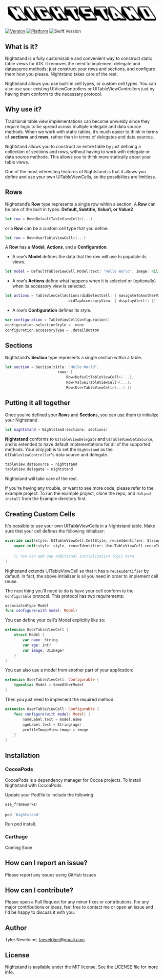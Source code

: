 ![Logo](Nightstand-Logo.png)


[![Version](https://img.shields.io/cocoapods/v/Nightstand.svg?style=flat)](https://cocoapods.org/pods/Nightstand)
[![Platform](https://img.shields.io/cocoapods/p/Nightstand.svg?style=flat)](https://cocoapods.org/pods/Nightstand)
![Swift Version](https://img.shields.io/badge/swift-5.0-orange.svg)

## What is it?
Nightstand is a fully customizable and convenient way to construct static table views for iOS. It removes the need to implement delegate and datasource methods; just construct your rows and sections, and configure them how you please. Nightstand takes care of the rest.

Nightstand allows you use built-in cell types, or custom cell types. You can also use your existing UIViewControllers or UITableViewControllers just by having them conform to the necessary protocol.

## Why use it?
Traditional table view implementations can become unwieldy since they require logic to be spread across multiple delegate and data source methods. When we work with static tables, it’s much easier to think in terms of **sections** and **rows**, rather than in terms of delegates and data sources.

Nightstand allows you to construct an entire table by just defining a collection of sections and rows, without having to work with delegate or data source methods. This allows you to think more statically about your table views.

One of the most interesting features of Nightstand is that it allows you define and use your own UITableViewCells, so the possibilites are limitless.

## Rows
Nightstand’s **Row** type represents a single row within a section. A **Row** can be one of the built in types: **Default, Subtitle, Value1, or Value2**

```swift
let row = Row<DefaultTableViewCell>(...)
```

or a **Row** can be a custom cell type that you define.

```swift
let row = Row<UserTableViewCell>(...)
```

A **Row** has a **Model**, **Actions**, and a **Configuration**.
* A row’s **Model** defines the data that the row will use to populate its views.

```swift
let model = DefaultTableViewCell.Model(text: "Hello World", image: nil)
```

* A row’s **Actions** define what happens when it is selected or (optionally) when its accessory view is selected.

```swift
let actions = TableViewCellActions(didSelectCell: { navigateToAnotherView() },
                             didTapAccessoryView: { displayAlert() })
```

* A row’s **Configuration** defines its style.

```swift
var configuration = TableViewCellConfiguration()
configuration.selectionStyle = .none
configuration.accessoryType = .detailButton
```

## Sections
Nightstand’s **Section** type represents a single section within a table.

```swift
let section = Section(title: "Hello World",
                        rows: [
                            Row<DefaultTableViewCell>(...),
                            Row<Value1TableViewCell>(...),
                            Row<UserTableViewCell>(...) ])
```

## Putting it all together
Once you’ve defined your **Row**s and **Section**s, you can use them to initialize your Nightstand:

```swift
let nightstand = Nightstand(sections: sections)
```
  
**Nightstand** conforms to `UITableViewDelegate` and `UITableViewDataSource`, and is extended to have default implementations for all of the supported methods. Your only job is to set the `Nightstand` as the `UITableViewController`'s data source and delegate.
  
```swift
tableView.dataSource = nightstand
tableView.delegate = nightstand
```
  
Nightstand will take care of the rest.

If you're having any trouble, or want to see more code, please refer to the example project. To run the example project, clone the repo, and run `pod install` from the Example directory first.

## Creating Custom Cells

It's possible to use your own UITableViewCells in a Nightstand table. Make sure that your cell defines the following initializer:

```swift
override init(style: UITableViewCell.CellStyle, reuseIdentifier: String?) {
    super.init(style: style, reuseIdentifier: UserTableViewCell.reuseIdentifier)
        
    // You can add any additional initialization logic here
}
```

Nightstand extends UITableViewCell so that it has a `reuseIdentifier` by default. In fact, the above initializer is all you need in order to implement cell reuse.

The next thing you'll need to do is have your cell conform to the `Configurable` protocol. This protocol has two requirements:

```swift
associatedtype Model
func configure(with model: Model)
```

You can define your cell's Model explicitly like so:

```swift
extension UserTableViewCell {
    struct Model {
        var name: String
        var age: Int?
        var image: UIImage?
    }
}
```

You can also use a model from another part of your application:

```swift
extension UserTableViewCell: Configurable {
    typealias Model = SomeOtherModel
}
```

Then you just need to implement the required method:

```swift
extension UserTableViewCell: Configurable {
    func configure(with model: Model) {
        nameLabel.text = model.name
        ageLabel.text = String(age)
        profileImageView.image = image
    }
}
```

## Installation

### CocoaPods

CocoaPods is a dependency manager for Cocoa projects. To install Nightstand with CocoaPods:

Update your Podfile to include the following:

```ruby
use_frameworks!

pod 'Nightstand'
```

Run pod install.

### Carthage

Coming Soon

## How can I report an issue?
Please report any issues using GitHub Issues

## How can I contribute?
Please open a Pull Request for any minor fixes or contributions. For any major contributions or ideas, feel free to contact me or open an issue and I'd be happy to discuss it with you.

## Author

Tyler Neveldine, tneveldine@gmail.com

## License

Nightstand is available under the MIT license. See the LICENSE file for more info.
